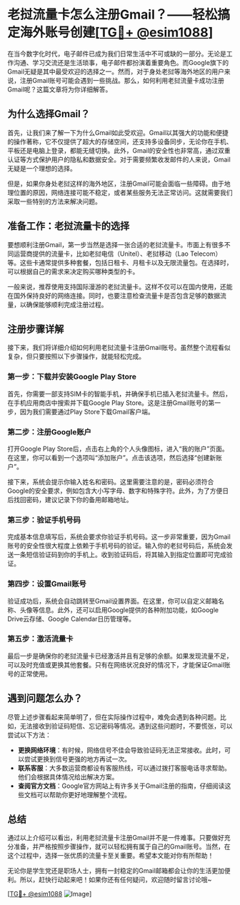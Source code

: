 # 老挝流量卡怎么注册Gmail？——轻松搞定海外账号创建[[TG💪+ @esim1088](https://t.me/s/esim1088)]

在当今数字化时代，电子邮件已成为我们日常生活中不可或缺的一部分。无论是工作沟通、学习交流还是生活琐事，电子邮件都扮演着重要角色。而Google旗下的Gmail无疑是其中最受欢迎的选择之一。然而，对于身处老挝等海外地区的用户来说，注册Gmail账号可能会遇到一些挑战。那么，如何利用老挝流量卡成功注册Gmail呢？这篇文章将为你详细解答。

## 为什么选择Gmail？

首先，让我们来了解一下为什么Gmail如此受欢迎。Gmail以其强大的功能和便捷的操作著称，它不仅提供了超大的存储空间，还支持多设备同步，无论你在手机、平板还是电脑上登录，都能无缝切换。此外，Gmail的安全性也非常高，通过双重认证等方式保护用户的隐私和数据安全。对于需要频繁收发邮件的人来说，Gmail无疑是一个理想的选择。

但是，如果你身处老挝这样的海外地区，注册Gmail可能会面临一些障碍。由于地理位置的原因，网络连接可能不稳定，或者某些服务无法正常访问。这就需要我们采取一些特别的方法来解决问题。

## 准备工作：老挝流量卡的选择

要想顺利注册Gmail，第一步当然是选择一张合适的老挝流量卡。市面上有很多不同运营商提供的流量卡，比如老挝电信（Unitel）、老挝移动（Lao Telecom）等。这些卡通常提供多种套餐，包括日租卡、月租卡以及无限流量包。在选择时，可以根据自己的需求来决定购买哪种类型的卡。

一般来说，推荐使用支持国际漫游的老挝流量卡。这样不仅可以在国内使用，还能在国外保持良好的网络连接。同时，也要注意检查流量卡是否包含足够的数据流量，以确保能够顺利完成注册过程。

## 注册步骤详解

接下来，我们将详细介绍如何利用老挝流量卡注册Gmail账号。虽然整个流程看似复杂，但只要按照以下步骤操作，就能轻松完成。

### 第一步：下载并安装Google Play Store

首先，你需要一部支持SIM卡的智能手机，并确保手机已插入老挝流量卡。然后，在手机应用商店中搜索并下载Google Play Store。这是注册Gmail账号的第一步，因为我们需要通过Play Store下载Gmail客户端。

### 第二步：注册Google账户

打开Google Play Store后，点击右上角的个人头像图标，进入“我的账户”页面。在这里，你可以看到一个选项叫“添加账户”。点击该选项，然后选择“创建新账户”。

接下来，系统会提示你输入姓名和密码。这里需要注意的是，密码必须符合Google的安全要求，例如包含大小写字母、数字和特殊字符。此外，为了方便日后找回密码，建议记录下你的备用邮箱地址。

### 第三步：验证手机号码

完成基本信息填写后，系统会要求你验证手机号码。这一步非常重要，因为Gmail账号的安全性很大程度上依赖于手机号码的验证。输入你的老挝号码后，系统会发送一条短信验证码到你的手机上。收到验证码后，将其输入到指定位置即可完成验证。

### 第四步：设置Gmail账号

验证成功后，系统会自动跳转至Gmail设置界面。在这里，你可以自定义邮箱名称、头像等信息。此外，还可以启用Google提供的各种附加功能，如Google Drive云存储、Google Calendar日历管理等。

### 第五步：激活流量卡

最后一步是确保你的老挝流量卡已经激活并且有足够的余额。如果发现流量不足，可以及时充值或更换其他套餐。只有在网络状况良好的情况下，才能保证Gmail账号的正常使用。

## 遇到问题怎么办？

尽管上述步骤看起来简单明了，但在实际操作过程中，难免会遇到各种问题。比如，无法接收到验证码短信、忘记密码等情况。遇到这些问题时，不要慌张，可以尝试以下方法：

- **更换网络环境**：有时候，网络信号不佳会导致验证码无法正常接收。此时，可以尝试更换到信号更强的地方再试一次。
- **联系客服**：大多数运营商都设有客服热线，可以通过拨打客服电话寻求帮助。他们会根据具体情况给出解决方案。
- **查阅官方文档**：Google官方网站上有许多关于Gmail注册的指南，仔细阅读这些文档可以帮助你更好地理解整个流程。

## 总结

通过以上介绍可以看出，利用老挝流量卡注册Gmail并不是一件难事。只要做好充分准备，并严格按照步骤操作，就可以轻松拥有属于自己的Gmail账号。当然，在这个过程中，选择一张优质的流量卡至关重要。希望本文能对你有所帮助！

无论你是学生党还是职场人士，拥有一封稳定的Gmail邮箱都会让你的生活更加便利。所以，赶快行动起来吧！如果你还有任何疑问，欢迎随时留言讨论哦~

[[TG💪+ @esim1088](https://t.me/s/esim1088) ![Image](https://i.postimg.cc/4NQfJmqS/Snipaste-2025-05-13-00-14-12.png)]